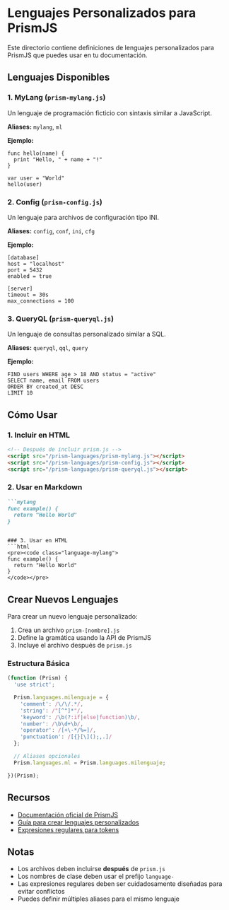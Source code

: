 # Lenguajes Personalizados para PrismJS

Este directorio contiene definiciones de lenguajes personalizados para PrismJS que puedes usar en tu documentación.

## Lenguajes Disponibles

### 1. MyLang (`prism-mylang.js`)
Un lenguaje de programación ficticio con sintaxis similar a JavaScript.

**Aliases:** `mylang`, `ml`

**Ejemplo:**
```mylang
func hello(name) {
  print "Hello, " + name + "!"
}

var user = "World"
hello(user)
```

### 2. Config (`prism-config.js`)
Un lenguaje para archivos de configuración tipo INI.

**Aliases:** `config`, `conf`, `ini`, `cfg`

**Ejemplo:**
```config
[database]
host = "localhost"
port = 5432
enabled = true

[server]
timeout = 30s
max_connections = 100
```

### 3. QueryQL (`prism-queryql.js`)
Un lenguaje de consultas personalizado similar a SQL.

**Aliases:** `queryql`, `qql`, `query`

**Ejemplo:**
```queryql
FIND users WHERE age > 18 AND status = "active"
SELECT name, email FROM users
ORDER BY created_at DESC
LIMIT 10
```

## Cómo Usar

### 1. Incluir en HTML
```html
<!-- Después de incluir prism.js -->
<script src="/prism-languages/prism-mylang.js"></script>
<script src="/prism-languages/prism-config.js"></script>
<script src="/prism-languages/prism-queryql.js"></script>
```

### 2. Usar en Markdown
```markdown
```mylang
func example() {
  return "Hello World"
}
```
```

### 3. Usar en HTML
```html
<pre><code class="language-mylang">
func example() {
  return "Hello World"
}
</code></pre>
```

## Crear Nuevos Lenguajes

Para crear un nuevo lenguaje personalizado:

1. Crea un archivo `prism-[nombre].js`
2. Define la gramática usando la API de PrismJS
3. Incluye el archivo después de `prism.js`

### Estructura Básica
```javascript
(function (Prism) {
  'use strict';

  Prism.languages.milenguaje = {
    'comment': /\/\/.*/,
    'string': /"[^"]*"/,
    'keyword': /\b(?:if|else|function)\b/,
    'number': /\b\d+\b/,
    'operator': /[+\-*/%=]/,
    'punctuation': /[{}[\]();,.]/
  };

  // Aliases opcionales
  Prism.languages.ml = Prism.languages.milenguaje;

})(Prism);
```

## Recursos

- [Documentación oficial de PrismJS](https://prismjs.com/)
- [Guía para crear lenguajes personalizados](https://prismjs.com/extending.html#language-definitions)
- [Expresiones regulares para tokens](https://developer.mozilla.org/en-US/docs/Web/JavaScript/Guide/Regular_Expressions)

## Notas

- Los archivos deben incluirse **después** de `prism.js`
- Los nombres de clase deben usar el prefijo `language-`
- Las expresiones regulares deben ser cuidadosamente diseñadas para evitar conflictos
- Puedes definir múltiples aliases para el mismo lenguaje
